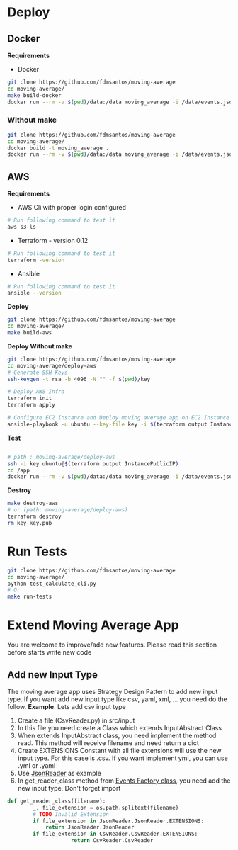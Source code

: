 # Deploy

## Docker

**Requirements**

- Docker

```bash
git clone https://github.com/fdmsantos/moving-average
cd moving-average/
make build-docker
docker run --rm -v $(pwd)/data:/data moving_average -i /data/events.json -w 10
```

### Without make

```bash
git clone https://github.com/fdmsantos/moving-average
cd moving-average/
docker build -t moving_average .
docker run --rm -v $(pwd)/data:/data moving_average -i /data/events.json -w 10
```

## AWS

**Requirements**

- AWS Cli with proper login configured

```bash
# Run following command to test it
aws s3 ls
```

- Terraform - version 0.12

```bash
# Run following command to test it
terraform -version
```

- Ansible

```bash
# Run following command to test it
ansible --version
```

**Deploy**

```bash
git clone https://github.com/fdmsantos/moving-average
cd moving-average/
make build-aws
```

**Deploy Without make**

```bash
git clone https://github.com/fdmsantos/moving-average
cd moving-average/deploy-aws
# Generate SSH Keys
ssh-keygen -t rsa -b 4096 -N "" -f $(pwd)/key

# Deploy AWS Infra
terraform init
terraform apply

# Configure EC2 Instance and Deploy moving average app on EC2 Instance
ansible-playbook -u ubuntu --key-file key -i $(terraform output InstancePublicIP), deploy.yml
```

**Test**

```bash

# path : moving-average/deploy-aws
ssh -i key ubuntu@$(terraform output InstancePublicIP)
cd /app
docker run --rm -v $(pwd)/data:/data moving_average -i /data/events.json -w 10
```


**Destroy**

```bash
make destroy-aws
# or (path: moving-average/deploy-aws)
terraform destroy
rm key key.pub
```

# Run Tests

```bash
git clone https://github.com/fdmsantos/moving-average
cd moving-average/
python test_calculate_cli.py
# Or
make run-tests
```

# Extend Moving Average App

You are welcome to improve/add new features.
Please read this section before starts write new code

## Add new Input Type

The moving average app uses Strategy Design Pattern to add new input type.
If you want add new input type like csv, yaml, xml, ... you need do the follow.
**Example**: Lets add csv input type

1. Create a file (CsvReader.py) in src/input
2. In this file you need create a Class which extends InputAbstract Class
3. When extends InputAbstract class, you need implement the method read. This method will receive filename and need return a dict
4. Create EXTENSIONS Constant with all file extensions will use the new input type. For this case is .csv. If you want implement yml, you can use .yml or .yaml
5. Use [JsonReader](src/Input/JsonReader.py) as example
6. In get_reader_class method from [Events Factory class](src/events/validations/Factory.py), you need add the new input type. Don't forget import

```python
def get_reader_class(filename):
        _, file_extension = os.path.splitext(filename)
        # TODO Invalid Extension
        if file_extension in JsonReader.JsonReader.EXTENSIONS:
            return JsonReader.JsonReader
        if file_extension in CsvReader.CsvReader.EXTENSIONS:
                    return CsvReader.CsvReader
```
